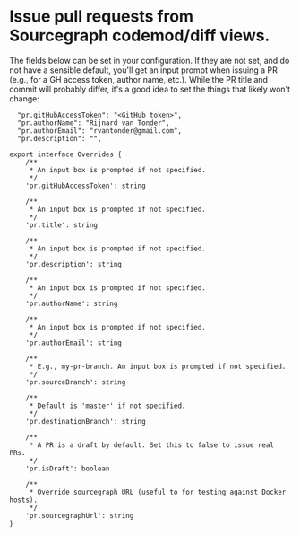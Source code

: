 # Issue pull requests from Sourcegraph codemod/diff views.

The fields below can be set in your configuration. If they are not set, and do not have a sensible default, you'll get an input prompt when issuing a PR (e.g., for a GH access token, author name, etc.). While the PR title and commit will probably differ, it's a good idea to set the things that likely won't change:

```
  "pr.gitHubAccessToken": "<GitHub token>",
  "pr.authorName": "Rijnard van Tonder",
  "pr.authorEmail": "rvantonder@gmail.com",
  "pr.description": "",
``` 

```
export interface Overrides {
    /**
     * An input box is prompted if not specified.
     */
    'pr.gitHubAccessToken': string

    /**
     * An input box is prompted if not specified.
     */
    'pr.title': string

    /**
     * An input box is prompted if not specified.
     */
    'pr.description': string

    /**
     * An input box is prompted if not specified.
     */
    'pr.authorName': string

    /**
     * An input box is prompted if not specified.
     */
    'pr.authorEmail': string

    /**
     * E.g., my-pr-branch. An input box is prompted if not specified.
     */
    'pr.sourceBranch': string

    /**
     * Default is 'master' if not specified.
     */
    'pr.destinationBranch': string

    /**
     * A PR is a draft by default. Set this to false to issue real PRs.
     */
    'pr.isDraft': boolean

    /**
     * Override sourcegraph URL (useful to for testing against Docker hosts).
     */
    'pr.sourcegraphUrl': string
}
```
